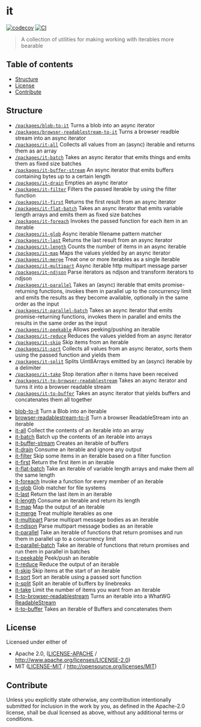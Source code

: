 # it <!-- omit in toc -->

[![codecov](https://img.shields.io/codecov/c/github/achingbrain/it.svg?style=flat-square)](https://codecov.io/gh/achingbrain/it)
[![CI](https://img.shields.io/github/workflow/status/achingbrain/it/test%20&%20maybe%20release/master?style=flat-square)](https://github.com/achingbrain/it/actions/workflows/js-test-and-release.yml)

> A collection of utilities for making working with iterables more bearable

## Table of contents <!-- omit in toc -->

- [Structure](#structure)
- [License](#license)
- [Contribute](#contribute)

## Structure

- [`/packages/blob-to-it`](./packages/blob-to-it) Turns a blob into an async iterator
- [`/packages/browser-readablestream-to-it`](./packages/browser-readablestream-to-it) Turns a browser readble stream into an async iterator
- [`/packages/it-all`](./packages/it-all) Collects all values from an (async) iterable and returns them as an array
- [`/packages/it-batch`](./packages/it-batch) Takes an async iterator that emits things and emits them as fixed size batches
- [`/packages/it-buffer-stream`](./packages/it-buffer-stream) An async iterator that emits buffers containing bytes up to a certain length
- [`/packages/it-drain`](./packages/it-drain) Empties an async iterator
- [`/packages/it-filter`](./packages/it-filter) Filters the passed iterable by using the filter function
- [`/packages/it-first`](./packages/it-first) Returns the first result from an async iterator
- [`/packages/it-flat-batch`](./packages/it-flat-batch) Takes an async iterator that emits variable length arrays and emits them as fixed size batches
- [`/packages/it-foreach`](./packages/it-foreach) Invokes the passed function for each item in an iterable
- [`/packages/it-glob`](./packages/it-glob) Async iterable filename pattern matcher
- [`/packages/it-last`](./packages/it-last) Returns the last result from an async iterator
- [`/packages/it-length`](./packages/it-length) Counts the number of items in an async iterable
- [`/packages/it-map`](./packages/it-map) Maps the values yielded by an async iterator
- [`/packages/it-merge`](./packages/it-merge) Treat one or more iterables as a single iterable
- [`/packages/it-multipart`](./packages/it-multipart) Async iterable http multipart message parser
- [`/packages/it-ndjson`](./packages/it-ndjson) Parse iterators as ndjson and transform iterators to ndjson
- [`/packages/it-parallel`](./packages/it-parallel) Takes an (async) iterable that emits promise-returning functions, invokes them in parallel up to the concurrency limit and emits the results as they become available, optionally in the same order as the input
- [`/packages/it-parallel-batch`](./packages/it-parallel-batch) Takes an async iterator that emits promise-returning functions, invokes them in parallel and emits the results in the same order as the input
- [`/packages/it-peekable`](./packages/it-peekable) Allows peeking/pushing an iterable
- [`/packages/it-reduce`](./packages/it-reduce) Reduces the values yielded from an async iterator
- [`/packages/it-skip`](./packages/it-skip) Skip items from an iterable
- [`/packages/it-sort`](./packages/it-sort) Collects all values from an async iterator, sorts them using the passed function and yields them
- [`/packages/it-split`](./packages/it-split) Splits Uint8Arrays emitted by an (async) iterable by a delimiter
- [`/packages/it-take`](./packages/it-take) Stop iteration after n items have been received
- [`/packages/it-to-browser-readablestream`](./packages/it-to-browser-readablestream) Takes an async iterator and turns it into a browser readable stream
- [`/packages/it-to-buffer`](./packages/it-to-buffer) Takes an async iterator that yields buffers and concatenates them all together

<!---->

- [blob-to-it](./packages/blob-to-it) Turn a Blob into an iterable
- [browser-readablestream-to-it](./packages/browser-readablestream-to-it) Turn a browser ReadableStream into an iterable
- [it-all](./packages/it-all) Collect the contents of an iterable into an array
- [it-batch](./packages/it-batch) Batch up the contents of an iterable into arrays
- [it-buffer-stream](./packages/it-buffer-stream) Creates an iterable of buffers
- [it-drain](./packages/it-drain) Consume an iterable and ignore any output
- [it-filter](./packages/it-filter) Skip some items in an iterable based on a filter function
- [it-first](./packages/it-first) Return the first item in an iterable
- [it-flat-batch](./packages/it-flat-batch) Take an iterable of variable length arrays and make them all the same length
- [it-foreach](./packages/it-foreach) Invoke a function for every member of an iterable
- [it-glob](./packages/it-glob) Glob matcher for file systems
- [it-last](./packages/it-last) Return the last item in an iterable
- [it-length](./packages/it-length) Consume an iterable and return its length
- [it-map](./packages/it-map) Map the output of an iterable
- [it-merge](./packages/it-merge) Treat multiple iterables as one
- [it-multipart](./packages/it-multipart) Parse multipart message bodies as an iterable
- [it-ndjson](./packages/it-ndjson) Parse multipart message bodies as an iterable
- [it-parallel](./packages/it-parallel) Take an iterable of functions that return promises and run them in parallel up to a concurrency limit
- [it-parallel-batch](./packages/it-parallel-batch) Take an iterable of functions that return promises and run them in parallel in batches
- [it-peekable](./packages/it-peekable) Peek/push an iterable
- [it-reduce](./packages/it-reduce) Reduce the output of an iterable
- [it-skip](./packages/it-skip) Skip items at the start of an iterable
- [it-sort](./packages/it-sort) Sort an iterable using a passed sort function
- [it-split](./packages/it-split) Split an iterable of buffers by linebreaks
- [it-take](./packages/it-take) Limit the number of items you want from an iterable
- [it-to-browser-readablestream](./packages/it-to-browser-readablestream) Turns an iterable into a WhatWG [ReadableStream](https://developer.mozilla.org/en-US/docs/Web/API/ReadableStream)
- [it-to-buffer](./packages/it-to-buffer) Takes an iterable of Buffers and concatenates them

## License

Licensed under either of

- Apache 2.0, ([LICENSE-APACHE](LICENSE-APACHE) / <http://www.apache.org/licenses/LICENSE-2.0>)
- MIT ([LICENSE-MIT](LICENSE-MIT) / <http://opensource.org/licenses/MIT>)

## Contribute

Unless you explicitly state otherwise, any contribution intentionally submitted for inclusion in the work by you, as defined in the Apache-2.0 license, shall be dual licensed as above, without any additional terms or conditions.
